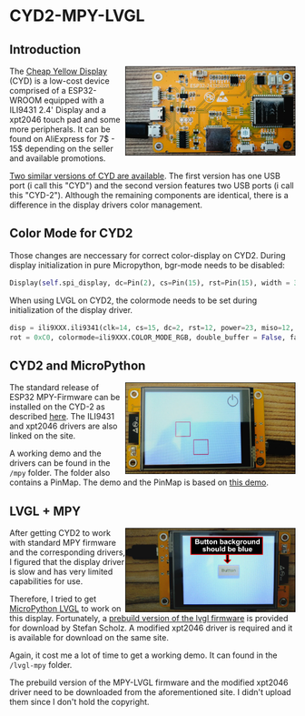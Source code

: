 # CYD2-MPY-LVGL

## Introduction

<img align="right"  src="img/CYD2_Back.jpg" width="300" height="auto" />

The [Cheap Yellow Display](https://github.com/witnessmenow/ESP32-Cheap-Yellow-Display/tree/main) (CYD) is a low-cost device comprised of a ESP32-WROOM equipped with a
ILI9431 2.4' Display and a xpt2046 touch pad and some more peripherals. It can be found on AliExpress for 7$ - 15$ depending on the seller and available promotions.

[Two similar versions of CYD are available](https://github.com/witnessmenow/ESP32-Cheap-Yellow-Display/blob/main/cyd.md). The first version has one USB port (i call this "CYD") and the second version
features two USB ports (i call this "CYD-2"). Although the remaining components are identical, there is a difference in the display drivers color management.

## Color Mode for CYD2
Those changes are neccessary for correct color-display on CYD2.
During display initialization in pure Micropython, bgr-mode needs to be disabled:

```python
Display(self.spi_display, dc=Pin(2), cs=Pin(15), rst=Pin(15), width = 320, height = 240, bgr = False)
```

When using LVGL on CYD2, the colormode needs to be set during initialization of the display driver.

```python
disp = ili9XXX.ili9341(clk=14, cs=15, dc=2, rst=12, power=23, miso=12, mosi=13, width = 320, height = 240,
rot = 0xC0, colormode=ili9XXX.COLOR_MODE_RGB, double_buffer = False, factor = 16)
```

## CYD2 and MicroPython

<img align="right"  src="img/CYD2_MPY.jpg" width="300" height="auto" />

The standard release of ESP32 MPY-Firmware can be installed on the CYD-2 as described [here](https://github.com/witnessmenow/ESP32-Cheap-Yellow-Display/blob/main/Examples/Micropython/Micropython.md).
The ILI9431 and xpt2046 drivers are also linked on the site.

A working demo and the drivers can be found in the `/mpy` folder.
The folder also contains a PinMap. The demo and the PinMap is based on [this demo](https://github.com/witnessmenow/ESP32-Cheap-Yellow-Display/blob/main/Examples/Micropython/demo.py).


## LVGL + MPY

<img align="right"  src="img/CYD2_LVGL.jpg" width="300" height="auto" />

After getting CYD2 to work with standard MPY firmware and the corresponding drivers,
I figured that the display driver is slow and has very limited capabilities for use.

Therefore, I tried to get [MicroPython LVGL](https://github.com/lvgl/lv_micropython) to work on this display.
Fortunately, a [prebuild version of the lvgl firmware](https://stefan.box2code.de/2023/11/18/esp32-grafik-mit-lvgl-und-micropython/) is provided for download by Stefan Scholz.
A modified xpt2046 driver is required and it is available for download on the same site.

Again, it cost me a lot of time to get a working demo.
It can found in the `/lvgl-mpy` folder.

The prebuild version of the MPY-LVGL firmware and the modified xpt2046 driver need to be downloaded
from the aforementioned site. I didn't upload them since I don't hold the copyright.
